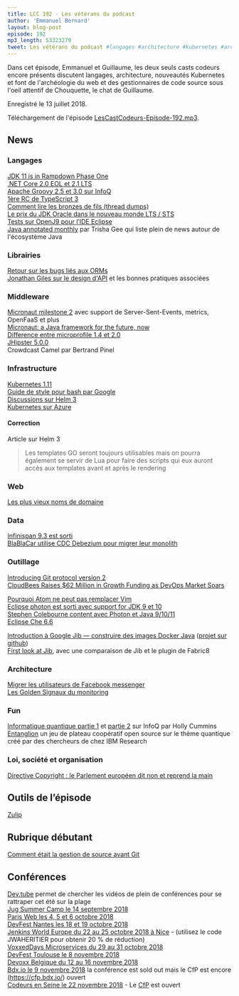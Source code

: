 ```yaml
---
title: LCC 192 - Les vétérans du podcast
author: 'Emmanuel Bernard'
layout: blog-post
episode: 192
mp3_length: 53323279
tweet: Les vétérans du podcast #langages #architecture #kubernetes #archéologie
---
```

Dans cet épisode, Emmanuel et Guillaume, les deux seuls casts codeurs encore présents discutent langages, architecture, nouveautés Kubernetes et font de l'archéologie du web et des gestionnaires de code source sous l'oeil attentif de Chouquette, le chat de Guillaume.  

Enregistré le 13 juillet 2018.  

Téléchargement de l'épisode [LesCastCodeurs-Episode-192.mp3](https://traffic.libsyn.com/lescastcodeurs/LesCastCodeurs-Episode-192.mp3).  

## News

### Langages

[JDK 11 is in Rampdown Phase One](https://jaxenter.com/jdk-11-rampdown-phase-one-146293.html)  
[.NET Core 2.0 EOL et 2.1 LTS](https://www.infoq.com/news/2018/06/net-core-2-eol)  
[Apache Groovy 2.5 et 3.0 sur InfoQ](https://www.infoq.com/news/2018/07/apache-releases-groovy-2.5)  
[1ère RC de TypeScript 3](https://blogs.msdn.microsoft.com/typescript/2018/07/12/announcing-typescript-3-0-rc/)  
[Comment lire les bronzes de fils (thread dumps)](http://bit.ly/2MouNTB)  
[Le prix du JDK Oracle dans le nouveau monde LTS / STS](https://blogs.oracle.com/java-platform-group/a-quick-summary-on-the-new-java-se-subscription)  
[Tests sur OpenJ9 pour l’IDE Eclipse](https://blog.openj9.org/2018/06/15/eclipse-openj9-performance-a-bake-off-on-windows/)  
[Java annotated monthly](https://blog.jetbrains.com/idea/2018/07/java-annotated-monthly-july-2018/) par Trisha Gee qui liste plein de news autour de l'écosystème Java

### Librairies

[Retour sur les bugs liés aux ORMs](https://blog.acolyer.org/2018/06/28/how-_not_-to-structure-your-database-backed-web-applications-a-study-of-performance-bugs-in-the-wild/)  
[Jonathan Giles sur le design d'API](https://jonathangiles.net/presentations/java-api-design-best-practices/) et les bonnes pratiques associées

### Middleware

[Micronaut milestone 2](https://twitter.com/micronautfw/status/1012370239122747392) avec support de Server-Sent-Events, metrics, OpenFaaS et plus  
[Micronaut: a Java framework for the future, now](https://objectcomputing.com/resources/publications/sett/july-2018-micronaut-framework-for-the-future)  
[Difference entre microprofile 1.4 et 2.0](http://microprofile.io/blog/2018/06/eclipse-microprofile-1.4-2.0-available)  
[JHipster 5.0.0](https://www.jhipster.tech/2018/06/20/jhipster-release-5.0.0.html)  
Crowdcast Camel par Bertrand Pinel

### Infrastructure

[Kubernetes 1.11](https://kubernetes.io/blog/2018/06/27/kubernetes-1.11-release-announcement/)  
[Guide de style pour bash par Google](https://google.github.io/styleguide/shell.xml)  
[Discussions sur Helm 3](http://bit.ly/2KkqXdI)  
[Kubernetes sur Azure](https://azure.microsoft.com/en-us/blog/azure-kubernetes-service-aks-ga-new-regions-new-features-new-productivity/)

#### Correction

Article sur Helm 3

> Les templates GO seront toujours utilisables mais on pourra également se servir de Lua pour faire des scripts qui eux auront accès aux templates avant et après le rendering  

### Web

[Les plus vieux noms de domaine](https://www.cambus.net/oldest-domains-in-the-com-net-and-org-tlds/)

### Data

[Infinispan 9.3 est sorti](https://blog.infinispan.org/2018/06/infinispan-930final-is-out.html)  
[BlaBlaCar utilise CDC Debezium pour migrer leur monolith](https://medium.com/blablacar-tech/streaming-data-out-of-the-monolith-building-a-highly-reliable-cdc-stack-d71599131acb)

### Outillage

[Introducing Git protocol version 2](https://opensource.googleblog.com/2018/05/introducing-git-protocol-version-2.html)  
[CloudBees Raises $62 Million in Growth Funding as DevOps Market Soars](https://www.cloudbees.com/press/cloudbees-raises-62-million-growth-funding-devops-market-soars)

[Pourquoi Atom ne peut pas remplacer Vim](https://medium.com/@mkozlows/why-atom-cant-replace-vim-433852f4b4d1)  
[Eclipse photon est sorti avec support for JDK 9 et 10](http://www.eclipse.org/eclipse/news/4.8/)  
[Stephen Colebourne content avec Photon et Java 9/10/11](http://blog.joda.org/2018/07/upgrading-to-eclipse-photon.html)  
[Eclipse Che 6.6](https://developers.redhat.com/blog/2018/06/08/eclipse-che-6-6-release-notes/)  

[Introduction à Google Jib — construire des images Docker Java](https://cloudplatform.googleblog.com/2018/07/introducing-jib-build-java-docker-images-better.html) ([projet sur github](https://github.com/GoogleContainerTools/jib))  
[First look at Jib](https://ro14nd.de/jib-vs-dmp), avec une comparaison de Jib et le plugin de Fabric8

### Architecture

[Migrer les utilisateurs de Facebook messenger](https://code.fb.com/core-data/migrating-messenger-storage-to-optimize-performance/)  
[Les Golden Signaux du monitoring](https://www.infoq.com/articles/monitoring-SRE-golden-signals)

### Fun

[Informatique quantique partie 1](https://www.infoq.com/articles/quantum-computing-intro-one) et [partie 2](https://www.infoq.com/articles/quantum-computing-algoritms-two) sur InfoQ par Holly Cummins  
[Entanglion](https://github.com/Entanglion/entanglion) un jeu de plateau coopératif open source sur le thème quantique créé par des chercheurs de chez IBM Research

### Loi, société et organisation

[Directive Copyright : le Parlement européen dit non et reprend la main](https://www.numerama.com/politique/392882-directive-copyright-le-parlement-europeen-desapprouve.html)

## Outils de l’épisode

[Zulip](https://zulipchat.com/)

## Rubrique débutant

[Comment était la gestion de source avant Git](https://twobithistory.org/2018/07/07/cvs.html)

## Conférences

[Dev.tube](https://dev.tube/) permet de chercher les vidéos de plein de conférences pour se rattraper cet été sur la plage  
[Jug Summer Camp le 14 septembre 2018](http://www.jugsummercamp.org/edition/9)  
[Paris Web les 4, 5 et 6 octobre 2018](https://www.paris-web.fr/)  
[DevFest Nantes les 18 et 19 octobre 2018](https://devfest.gdgnantes.com/)  
[Jenkins World Europe du 22 au 25 octobre 2018 à Nice](https://www.cloudbees.com/jenkinsworld/home) - (utilisez le code JWAHERITIER pour obtenir 20 % de réduction)  
[VoxxedDays Microservices du 29 au 31 octobre 2018](https://voxxeddays.com/microservices/)  
[DevFest Toulouse le 8 novembre 2018](https://devfesttoulouse.fr/)  
[Devoxx Belgique du 12 au 16 novembre 2018](https://devoxx.be/)  
[Bdx.io le 9 novembre 2018](https://www.bdx.io/#/home) la conférence est sold out mais le CfP est encore (https://cfp.bdx.io/) ouvert  
[Codeurs en Seine le 22 novembre 2018](http://www.codeursenseine.com/2018/) - Le [CfP](https://codeursenseine.cfp.io/#/dashboard) est ouvert  
